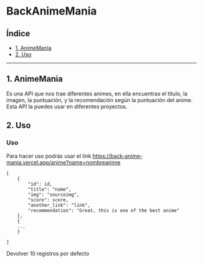 # BackAnimeMania

## Índice

* [1. AnimeMania](#1-AnimeMania)
* [2. Uso](#2-Uso)

***

## 1. AnimeMania

Es una API que nos trae diferentes animes, en ella encuentras el título, la imagen,
la puntuación, y la recomendación según la puntuación del anime. Esta API la puedes
usar en diferentes proyectos.

## 2. Uso

### Uso

Para hacer uso podrás usar el link
https://back-anime-mania.vercel.app/anime?name=nombreanime


```
[
    {
        "id": id,
        "title": "name",
        "img": "sourceimg",
        "score": score,
        "another_link": "link",
        "recommendation": "Great, this is one of the best anime"
    },
    {
    ...
    }

]
```
Devolver 10 registros por defecto




